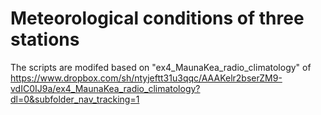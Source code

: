# Meteorological conditions of three stations

The scripts are modifed based on "ex4_MaunaKea_radio_climatology" of https://www.dropbox.com/sh/ntyjeftt31u3qqc/AAAKelr2bserZM9-vdIC0IJ9a/ex4_MaunaKea_radio_climatology?dl=0&subfolder_nav_tracking=1
